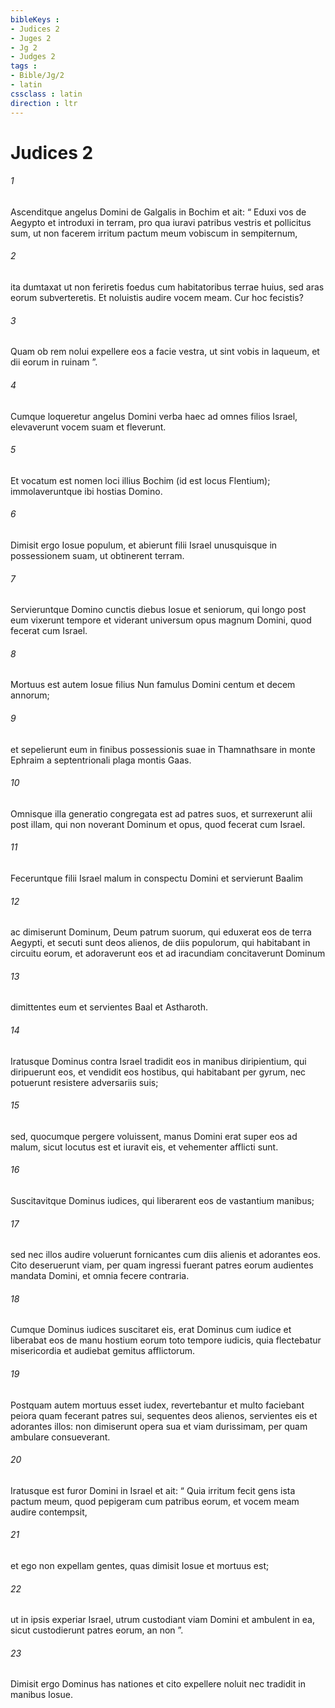 ```yaml
---
bibleKeys : 
- Judices 2
- Juges 2
- Jg 2
- Judges 2
tags : 
- Bible/Jg/2
- latin
cssclass : latin
direction : ltr
---
```


# Judices 2

###### 1
Ascenditque angelus Domini de Galgalis in Bochim et ait: “ Eduxi vos de Aegypto et introduxi in terram, pro qua iuravi patribus vestris et pollicitus sum, ut non facerem irritum pactum meum vobiscum in sempiternum, 
###### 2
ita dumtaxat ut non feriretis foedus cum habitatoribus terrae huius, sed aras eorum subverteretis. Et noluistis audire vocem meam. Cur hoc fecistis? 
###### 3
Quam ob rem nolui expellere eos a facie vestra, ut sint vobis in laqueum, et dii eorum in ruinam ”.
###### 4
Cumque loqueretur angelus Domini verba haec ad omnes filios Israel, elevaverunt vocem suam et fleverunt. 
###### 5
Et vocatum est nomen loci illius Bochim (id est locus Flentium); immolaveruntque ibi hostias Domino.
###### 6
Dimisit ergo Iosue populum, et abierunt filii Israel unusquisque in possessionem suam, ut obtinerent terram. 
###### 7
Servieruntque Domino cunctis diebus Iosue et seniorum, qui longo post eum vixerunt tempore et viderant universum opus magnum Domini, quod fecerat cum Israel. 
###### 8
Mortuus est autem Iosue filius Nun famulus Domini centum et decem annorum; 
###### 9
et sepelierunt eum in finibus possessionis suae in Thamnathsare in monte Ephraim a septentrionali plaga montis Gaas. 
###### 10
Omnisque illa generatio congregata est ad patres suos, et surrexerunt alii post illam, qui non noverant Dominum et opus, quod fecerat cum Israel.
###### 11
Feceruntque filii Israel malum in conspectu Domini et servierunt Baalim 
###### 12
ac dimiserunt Dominum, Deum patrum suorum, qui eduxerat eos de terra Aegypti, et secuti sunt deos alienos, de diis populorum, qui habitabant in circuitu eorum, et adoraverunt eos et ad iracundiam concitaverunt Dominum 
###### 13
dimittentes eum et servientes Baal et Astharoth. 
###### 14
Iratusque Dominus contra Israel tradidit eos in manibus diripientium, qui diripuerunt eos, et vendidit eos hostibus, qui habitabant per gyrum, nec potuerunt resistere adversariis suis; 
###### 15
sed, quocumque pergere voluissent, manus Domini erat super eos ad malum, sicut locutus est et iuravit eis, et vehementer afflicti sunt.
###### 16
Suscitavitque Dominus iudices, qui liberarent eos de vastantium manibus; 
###### 17
sed nec illos audire voluerunt fornicantes cum diis alienis et adorantes eos. Cito deseruerunt viam, per quam ingressi fuerant patres eorum audientes mandata Domini, et omnia fecere contraria. 
###### 18
Cumque Dominus iudices suscitaret eis, erat Dominus cum iudice et liberabat eos de manu hostium eorum toto tempore iudicis, quia flectebatur misericordia et audiebat gemitus afflictorum. 
###### 19
Postquam autem mortuus esset iudex, revertebantur et multo faciebant peiora quam fecerant patres sui, sequentes deos alienos, servientes eis et adorantes illos: non dimiserunt opera sua et viam durissimam, per quam ambulare consueverant.
###### 20
Iratusque est furor Domini in Israel et ait: “ Quia irritum fecit gens ista pactum meum, quod pepigeram cum patribus eorum, et vocem meam audire contempsit, 
###### 21
et ego non expellam gentes, quas dimisit Iosue et mortuus est; 
###### 22
ut in ipsis experiar Israel, utrum custodiant viam Domini et ambulent in ea, sicut custodierunt patres eorum, an non ”.
###### 23
Dimisit ergo Dominus has nationes et cito expellere noluit nec tradidit in manibus Iosue.
